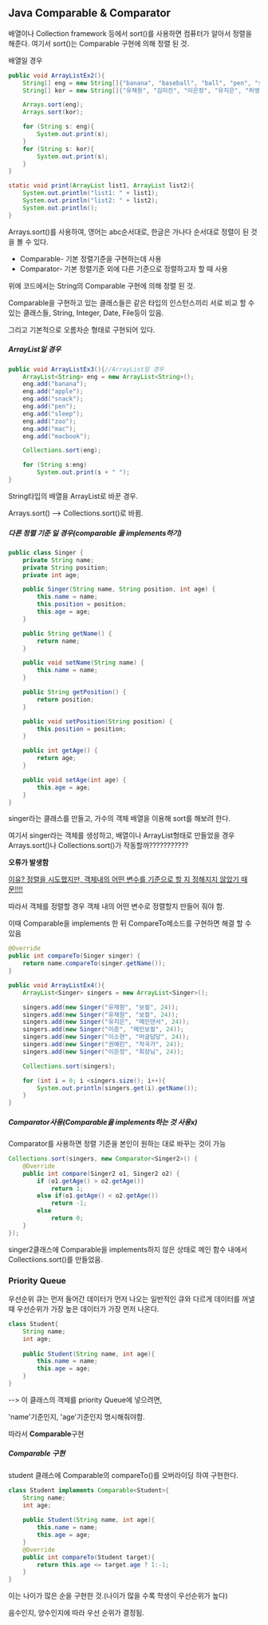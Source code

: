 ## Java Comparable & Comparator

배열이나 Collection framework 등에서 sort()를 사용하면 컴퓨터가 알아서 정렬을 해준다. 여기서 sort()는 Comparable 구현에 의해 정렬 된 것.



배열일 경우

```java
public void ArrayListEx2(){
    String[] eng = new String[]{"banana", "baseball", "ball", "pen", "sleep", "table", "good", "zoo"};
    String[] kor = new String[]{"유채원", "김미진", "이은정", "유지은", "허영진", "옥수현", "후크", "권예린", "이소현"};

    Arrays.sort(eng);
    Arrays.sort(kor);

    for (String s: eng){
        System.out.print(s);
    }
    for (String s: kor){
        System.out.print(s);
    }
}

static void print(ArrayList list1, ArrayList list2){
    System.out.println("list1: " + list1);
    System.out.println("list2: " + list2);
    System.out.println();
}
```

Arrays.sort()를 사용하여, 영어는 abc순서대로, 한글은 가나다 순서대로 정렬이 된 것을 볼 수 있다.



- Comparable- 기본 정렬기준을 구현하는데 사용
- Comparator- 기본 정렬기준 외에 다른 기준으로 정렬하고자 할 때 사용

위에 코드에서는 String의 Comparable 구현에 의해 정렬 된 것.

Comparable을 구현하고 있는 클래스들은 같은 타입의 인스턴스끼리 서로 비교 할 수 있는 클래스들, String, Integer, Date, File등이 있음.

그리고 기본적으로 오름차순 형태로 구현되어 있다.



##### ArrayList일 경우

```java
public void ArrayListEx3(){//ArrayList일 경우
    ArrayList<String> eng = new ArrayList<String>();
    eng.add("banana");
    eng.add("apple");
    eng.add("snack");
    eng.add("pen");
    eng.add("sleep");
    eng.add("zoo");
    eng.add("mac");
    eng.add("macbook");

    Collections.sort(eng);

    for (String s:eng)
        System.out.print(s + " ");
}
```

String타입의 배열을 ArrayList로 바꾼 경우.

Arrays.sort()  --> Collections.sort()로 바뀜.



##### 다른 정렬 기준 일 경우(comparable 을 implements하기)

```java
public class Singer {
    private String name;
    private String position;
    private int age;

    public Singer(String name, String position, int age) {
        this.name = name;
        this.position = position;
        this.age = age;
    }

    public String getName() {
        return name;
    }

    public void setName(String name) {
        this.name = name;
    }

    public String getPosition() {
        return position;
    }

    public void setPosition(String position) {
        this.position = position;
    }

    public int getAge() {
        return age;
    }

    public void setAge(int age) {
        this.age = age;
    }
}
```

singer라는 클래스를 만들고, 가수의 객체 배열을 이용해 sort를 해보려 한다.

여기서 singer라는 객체를 생성하고, 배열이나 ArrayList형태로 만들었을 경우 Arrays.sort()나 Collections.sort()가 작동할까???????????

**오류가 발생함**

<u>이유? 정렬을 시도했지만, 객체내의 어떤 변수를 기준으로 할 지 정해지지 않았기 때문!!!!</u>

따라서 객체를 정렬할 경우 객체 내의 어떤 변수로 정렬할지 만들어 줘야 함.

이때 Comparable을 implements 한 뒤 CompareTo메소드를 구현하면 해결 할 수 있음

```java
@Override
public int compareTo(Singer singer) {
    return name.compareTo(singer.getName());
}
```

```java
public void ArrayListEx4(){
    ArrayList<Singer> singers = new ArrayList<Singer>();

    singers.add(new Singer("유채원", "보컬", 24));
    singers.add(new Singer("유채원", "보컬", 24));
    singers.add(new Singer("유지은", "메인댄서", 24));
    singers.add(new Singer("이준", "메인보컬", 24));
    singers.add(new Singer("이소현", "머글담당", 24));
    singers.add(new Singer("권예린", "작곡가", 24));
    singers.add(new Singer("이은정", "회장님", 24));

    Collections.sort(singers);

    for (int i = 0; i <singers.size(); i++){
        System.out.println(singers.get(i).getName());
    }
}
```



##### Comparator사용(Comparable을 implements하는 것 사용x)

Comparator를 사용하면 정렬 기준을 본인이 원하는 대로 바꾸는 것이 가능

```java
Collections.sort(singers, new Comparator<Singer2>() {
    @Override
    public int compare(Singer2 o1, Singer2 o2) {
        if (o1.getAge() > o2.getAge())
            return 1;
        else if(o1.getAge() < o2.getAge())
            return -1;
        else
            return 0;
    }
});
```

singer2클래스에 Comparable을 implements하지 않은 상태로 메인 함수 내에서 Collectiions.sort()를 만들었음.





### Priority Queue

우선순위 큐는 먼저 들어간 데이터가 먼저 나오는 일반적인 큐와 다르게 데이터를 꺼낼 때 우선순위가 가장 높은 데이터가 가장 먼저 나온다.

```java
class Student{
    String name;
    int age;
    
    public Student(String name, int age){
        this.name = name;
        this.age = age;
    }
}
```

--> 이 클래스의 객체를 priority Queue에 넣으려면,

'name'기준인지, 'age'기준인지 명시해줘야함.



따라서 **Comparable**구현

##### Comparable 구현

student 클래스에 Comparable의 compareTo()를 오버라이딩 하여 구현한다.

```java
class Student implements Comparable<Student>{
    String name;
    int age;
    
    public Student(String name, int age){
        this.name = name;
        this.age = age;
    }
    @Override
    public int compareTo(Student target){
        return this.age <= target.age ? 1:-1;
    }
}
```

이는 나이가 많은 순을 구현한 것.(나이가 많을 수록 학생이 우선순위가 높다)

음수인지, 양수인지에 따라 우선 순위가 결정됨.